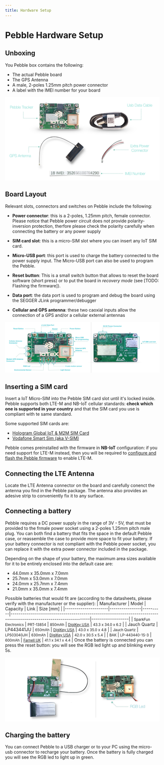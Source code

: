 ```yaml
---
title: Hardware Setup
---
```


# Pebble Hardware Setup

## Unboxing

You Pebble box contains the following:

- The actual Pebble board
- The GPS Antenna
- A male, 2-poles 1.25mm pitch power connector
- A label with the IMEI number for your board

![](/img/developer/pebble-unbox.jpg)

## Board Layout

Relevant slots, connectors and switches on Pebble include the following:

- **Power connector**: this is a 2-poles, 1.25mm pitch, female connector. Please notice that Pebble power circuit does not provide polarity-inversion protection, therfore please check the polarity carefully when connecting the battery or any power supply

- **SIM card slot**: this is a micro-SIM slot where you can insert any IoT SIM card.

- **Micro-USB port**: this port is used to charge the battery connected to the power supply input. The Micro-USB port can also be used to program the Pebble.

- **Reset button**: This is a small switch button that allows to reset the board software (short press) or to put the board in _recovery mode_ (see [TODO: Flashing the firmware]).

- **Data port**: the data port is used to program and debug the board using the SEGGER JLink programmer/debugger

- **Cellular and GPS antenna**: these two caoxial inputs allow the connection of a GPS and/or a cellular external antennas

<div id="board-layout-image"></div>

![](/img/developer/pebble-layout.jpg)

## Inserting a SIM card

Insert a IoT Micro-SIM into the Pebble SIM card slot until it's locked inside. Pebble supports both LTE-M and NB-IoT cellular standards: **check which one is supported in your country** and that the SIM card you use is compliant with te same standard.

Some supported SIM cards are:

- [Hologram Global IoT & M2M SIM Card](https://www.hologram.io/products/iot-sim-card)
- [Vodafone Smart Sim (aka V-SIM)](https://eshop.v.vodafone.com/uk/v-sim)

Pebble comes preinstalled with the firmware in **NB-IoT** configuration: if you need support for LTE-M instead, then you will be required to [configure and flash the Pebble firmware](pebble-firmware-configure) to enable LTE-M.

## Connecting the LTE Antenna

Locate the LTE Antenna connector on the board and carefully conenct the antenna you find in the Pebble package. The antenna also provides an adesive strip to conveniently fix it to any surface.

## Connecting a battery

Pebble requires a DC power supply in the range of 3V - 5V, that must be provided to the frmale power socket using a 2-poles 1.25mm pitch male plug. You can both find a battery that fits the space in the default Pebble case, or reassemble the case to provide more space to fit your battery. If your battery connector is not compliant with the Pebble power socket, you can replace it with the extra power connector included in the package.

Depending on the shape of your battery, the maximum area sizes available for it to be entirely enclosed into the default case are:

- 44.0mm x 35.0mm x 7.0mm
- 25.7mm x 53.0mm x 7.0mm
- 24.0mm x 25.7mm x 7.4mm
- 21.0mm x 35.0mm x 7.4mm

Possible batteries that would fit are (according to the datasheets, please verify with the manufacturer or the supplier):
| Manufacturer | Model | Capacity | Link | Size [mm] |
|----------------------|----------------|----------|----------------------------------------------------------------------------------------------------------------------|-------------------|
| <small>SparkFun Electronics</small> | <small>PRT-13854</small> | <small>850mAh</small> | <small>[DigiKey USA](https://www.digikey.com/en/products/detail/sparkfun-electronics/PRT-13854/6605201)</small> | <small>43.3 x 34.0 x 6.2</small> |
| </small>Jauch Quartz</small> | </small>LP443441JU</small> | <small>650mAh</small> | <small>[DigiKey USA](https://www.digikey.com/en/products/detail/jauch-quartz/LP443441JU-PCM-WIRES-50MM/9560984)</small> | <small>43.0 x 35.0 x 4.8</small> |
| <small>Jauch Quartz</small> | <small>LP503040JH</small> | <small>630mAh</small> | <small>[DigiKey USA](https://www.digikey.com/en/products/detail/jauch-quartz/LP503040JH-PCM-WIRES-50MM/9560983)</small> | <small>42.0 x 30.5 x 5.4</small> |
| <small>BAK </small> | <small>LP-443440-1S-3</small> | <small>600mAh</small> | <small>[Farnell UK](https://uk.farnell.com/bak/lp-443440-1s-3/battery-lithium-pol-3-7v-0-6ah/dp/2077883?ost=lp-443440-1s-3)</small> | <small>41.1 x 34.1 x 4.4</small> |
Once the battery is connected you can press the reset button: you will see the RGB led light up and blinking every 5s.

![](/img/developer/pebble-connected.jpg)

## Charging the battery

You can connect Pebble to a USB charger or to your PC using the micro-usb connector to recharge your battery. Once the battery is fully charged you will see the RGB led to light up in green.
